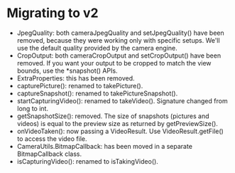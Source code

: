 # Migrating to v2

- JpegQuality: both cameraJpegQuality and setJpegQuality() have been removed, because
  they were working only with specific setups. We'll use the default quality provided
  by the camera engine.
- CropOutput: both cameraCropOutput and setCropOutput() have been removed. If you want
  your output to be cropped to match the view bounds, use the *snapshot() APIs.
- ExtraProperties: this has been removed.
- capturePicture(): renamed to takePicture().
- captureSnapshot(): renamed to takePictureSnapshot().
- startCapturingVideo(): renamed to takeVideo(). Signature changed from long to int.
- getSnapshotSize(): removed. The size of snapshots (pictures and videos) is equal to
  the preview size as returned by getPreviewSize().
- onVideoTaken(): now passing a VideoResult. Use VideoResult.getFile() to access the video file.
- CameraUtils.BitmapCallback: has been moved in a separate BitmapCallback class.
- isCapturingVideo(): renamed to isTakingVideo().
